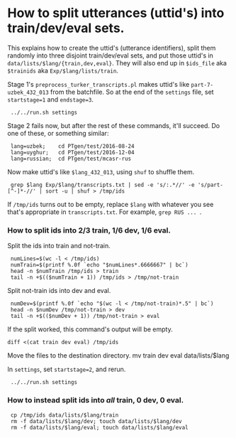 # How to split utterances (uttid's) into train/dev/eval sets.

This explains how to create the uttid's (utterance identifiers),
split them randomly into three disjoint train/dev/eval sets,
and put those uttid's in `data/lists/$lang/{train,dev,eval}`.
They will also end up in `$ids_file` aka `$trainids` aka `Exp/$lang/lists/train`.

Stage 1's `preprocess_turker_transcripts.pl` makes uttid's like `part-7-uzbek_432_013` from the batchfile.
So at the end of the `settings` file, set `startstage=1` and `endstage=3`.

     ../../run.sh settings

Stage 2 fails now, but after the rest of these commands, it'll succeed.
Do one of these, or something similar:

     lang=uzbek;    cd PTgen/test/2016-08-24
     lang=uyghur;   cd PTgen/test/2016-12-04
     lang=russian;  cd PTgen/test/mcasr-rus

Now make uttid's like `$lang_432_013`, using `shuf` to shuffle them.

     grep $lang Exp/$lang/transcripts.txt | sed -e 's/:.*//' -e 's/part-[^-]*-//' | sort -u | shuf > /tmp/ids

If `/tmp/ids` turns out to be empty, replace `$lang` with whatever you see that's appropriate in `transcripts.txt`.
For example, `grep RUS ... `.

### How to split ids into 2/3 train, 1/6 dev, 1/6 eval.

Split the ids into train and not-train.

     numLines=$(wc -l < /tmp/ids)
     numTrain=$(printf %.0f `echo "$numLines*.6666667" | bc`)
     head -n $numTrain /tmp/ids > train
     tail -n +$(($numTrain + 1)) /tmp/ids > /tmp/not-train

Split not-train ids into dev and eval.

     numDev=$(printf %.0f `echo "$(wc -l < /tmp/not-train)*.5" | bc`)
     head -n $numDev /tmp/not-train > dev
     tail -n +$(($numDev + 1)) /tmp/not-train > eval

If the split worked, this command's output will be empty.

    diff <(cat train dev eval) /tmp/ids

Move the files to the destination directory.
     mv train dev eval data/lists/$lang

In `settings`, set `startstage=2`, and rerun.

     ../../run.sh settings

### How to instead split ids into *all* train, 0 dev, 0 eval.

     cp /tmp/ids data/lists/$lang/train
     rm -f data/lists/$lang/dev; touch data/lists/$lang/dev
     rm -f data/lists/$lang/eval; touch data/lists/$lang/eval
